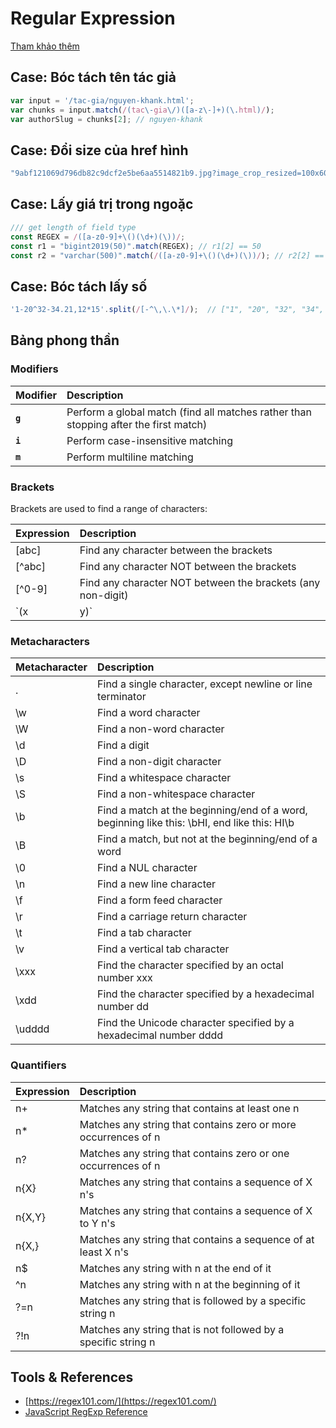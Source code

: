 # Regular Expression

[Tham khảo thêm](https://medium.com/@j_lim_j/summary-of-javascript-regular-expressions-regex-tutorial-by-net-ninja-6cb5215dd658)

## Case: Bóc tách tên tác giả

```javascript
var input = '/tac-gia/nguyen-khank.html';
var chunks = input.match(/(tac\-gia\/)([a-z\-]+)(\.html)/);
var authorSlug = chunks[2]; // nguyen-khank
```

## Case: Đổi size của href hình 

```javascript
"9abf121069d796db82c9dcf2e5be6aa5514821b9.jpg?image_crop_resized=100x60".replace(/image_crop_resized=(\d)*x(\d)*/, 'image_crop_resized=400x240');
```

## Case: Lấy giá trị trong ngoặc

```javascript
/// get length of field type
const REGEX = /([a-z0-9]+\()(\d+)(\))/;
const r1 = "bigint2019(50)".match(REGEX); // r1[2] == 50
const r2 = "varchar(500)".match(/([a-z0-9]+\()(\d+)(\))/); // r2[2] == 500
```

## Case: Bóc tách lấy số

```javascript
'1-20^32-34.21,12*15'.split(/[-^\,\.\*]/);  // ["1", "20", "32", "34", "21", "12", "15"]
```

## Bảng phong thần

### Modifiers

| Modifier  |   Description |
|:--------- | :---------- |
| **`g`**  | Perform a global match (find all matches rather than stopping after the first match) |
| **`i`**  | Perform case-insensitive matching |
| **`m`**  | Perform multiline matching |


### Brackets

Brackets are used to find a range of characters:

| Expression  |   Description |
|:--------- | :---------- |
| [abc]	 | Find any character between the brackets |
| [^abc] | Find any character NOT between the brackets |
| [^0-9] | Find any character NOT between the brackets (any non-digit) |
| `(x|y)`  | Find any of the alternatives specified |

### Metacharacters

| Metacharacter  |   Description |
| :--------- | :---------- |
| .	| Find a single character, except newline or line terminator |
| \w |	Find a word character |
| \W |	Find a non-word character |
| \d |	Find a digit |
| \D |	Find a non-digit character |
| \s |	Find a whitespace character |
| \S |	Find a non-whitespace character |
| \b |	Find a match at the beginning/end of a word, beginning like this: \bHI, end like this: HI\b |
| \B |	Find a match, but not at the beginning/end of a word |
| \0 |	Find a NUL character |
| \n |	Find a new line character |
| \f |	Find a form feed character |
| \r |	Find a carriage return character |
| \t |	Find a tab character |
| \v |	Find a vertical tab character |
| \xxx |	Find the character specified by an octal number xxx |
| \xdd |	Find the character specified by a hexadecimal number dd |
| \udddd |	Find the Unicode character specified by a hexadecimal number dddd |

### Quantifiers

| Expression  |   Description |
|:--------- | :---------- |
| n+ |  Matches any string that contains at least one n |
| n* |	Matches any string that contains zero or more occurrences of n |
| n? |	Matches any string that contains zero or one occurrences of n |
| n{X} |	Matches any string that contains a sequence of X n's |
| n{X,Y} |	Matches any string that contains a sequence of X to Y n's |
| n{X,} |	Matches any string that contains a sequence of at least X n's |
| n$ |	Matches any string with n at the end of it |
| ^n |	Matches any string with n at the beginning of it |
| ?=n |	Matches any string that is followed by a specific string n |
| ?!n |	Matches any string that is not followed by a specific string n |


## Tools & References
- [https://regex101.com/](https://regex101.com/)
- [JavaScript RegExp Reference](https://www.w3schools.com/jsref/jsref_obj_regexp.asp)